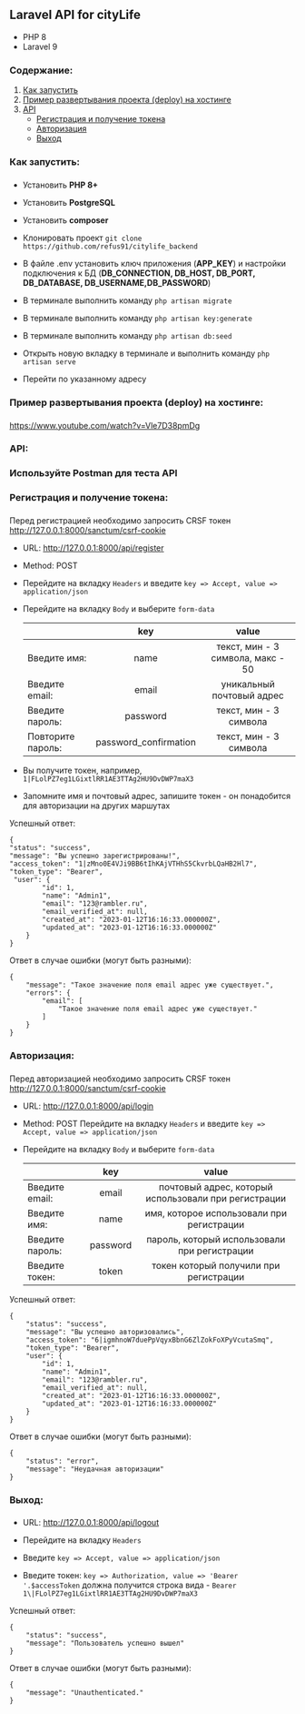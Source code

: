 ## Laravel API for cityLife

- PHP 8
- Laravel 9

### Содержание:
1. [Как запустить](#install)
2. [Пример развертывания проекта (deploy) на хостинге](#deploy)
3. [API](#api)
   - [Регистрация и получение токена](#api_register)
   - [Авторизация](#api_login)
   - [Выход](#api_logout)

### <a name="install"><h4>Как запустить:</h4></a>

- Установить **PHP 8+**

- Установить **PostgreSQL**

- Установить **composer**

- Клонировать проект ```git clone https://github.com/refus91/citylife_backend```

- В файле .env установить ключ приложения (**APP_KEY**) и настройки подключения к БД (**DB_CONNECTION, DB_HOST, DB_PORT, DB_DATABASE, DB_USERNAME,DB_PASSWORD**)

- В терминале выполнить команду ```php artisan migrate```

- В терминале выполнить команду ```php artisan key:generate```

- В терминале выполнить команду ```php artisan db:seed```

- Открыть новую вкладку в терминале и выполнить команду ```php artisan serve```

- Перейти по указанному адресу

### <a name="deploy"><h4>Пример развертывания проекта (deploy) на хостинге:</h4></a>
https://www.youtube.com/watch?v=Vle7D38pmDg

### <a name="api"><h4>API:</h4></a>

### Используйте Postman для теста API

### <a name="api_register"><h4>Регистрация и получение токена:</h4></a>

Перед регистрацией необходимо запросить CRSF токен
http://127.0.0.1:8000/sanctum/csrf-cookie

- URL: http://127.0.0.1:8000/api/register

- Method: POST

- Перейдите на вкладку ``Headers`` и введите ``key => Accept, value => application/json``

- Перейдите на вкладку ``Body`` и выберите ``form-data``

  |                   |  **key**   |             **value**             |
  |-------------------|:---------------------------------:|:---------------------------------:|
  | Введите имя:      |    name    | текст, мин - 3 символа, макс - 50 |
  | Введите email:    |   email    |     уникальный почтовый адрес     |
  | Введите пароль:   |  password  |      текст, мин - 3 символа       |
  | Повторите пароль: | password_confirmation |      текст, мин - 3 символа       |

- Вы получите токен, например, ``1|FLolPZ7eg1LGixtlRR1AE3TTAg2HU9DvDWP7maX3``
- Запомните имя и почтовый адрес, запишите токен - он понадобится для авторизации на других маршутах

Успешный ответ:
```
{
"status": "success",
"message": "Вы успешно зарегистрированы!",
"access_token": "1|zMno0E4VJi9BB6tIhKAjVTHhS5CkvrbLQaHB2Hl7",
"token_type": "Bearer",
 "user": {
        "id": 1,
        "name": "Admin1",
        "email": "123@rambler.ru",
        "email_verified_at": null,
        "created_at": "2023-01-12T16:16:33.000000Z",
        "updated_at": "2023-01-12T16:16:33.000000Z"
    }
}
```
Ответ в случае ошибки (могут быть разными):
```
{
    "message": "Такое значение поля email адрес уже существует.",
    "errors": {
        "email": [
            "Такое значение поля email адрес уже существует."
        ]
    }
}
```

### <a name="api_login"><h4>Авторизация:</h4></a>
Перед авторизацией необходимо запросить CRSF токен
http://127.0.0.1:8000/sanctum/csrf-cookie

- URL: http://127.0.0.1:8000/api/login

- Method: POST
  Перейдите на вкладку ``Headers`` и введите ``key => Accept, value => application/json``
- Перейдите на вкладку ``Body`` и выберите ``form-data``

  |                 |  **key** |                       **value**                      |
    |-----------------|:--------:|:----------------------------------------------------:|
  | Введите email:  | email    | почтовый адрес, который использовали при регистрации |
  | Введите имя:    | name     | имя, которое использовали при регистрации            |
  | Введите пароль: | password | пароль, который использовали при регистрации         |
  | Введите токен:  | token    | токен который получили при регистрации               |

Успешный ответ:
```
{
    "status": "success",
    "message": "Вы успешно авторизовались",
    "access_token": "6|igmhnoW7duePpVqyxBbnG6ZlZokFoXPyVcutaSmq",
    "token_type": "Bearer",
    "user": {
        "id": 1,
        "name": "Admin1",
        "email": "123@rambler.ru",
        "email_verified_at": null,
        "created_at": "2023-01-12T16:16:33.000000Z",
        "updated_at": "2023-01-12T16:16:33.000000Z"
    }
}
```
Ответ в случае ошибки (могут быть разными):
```
{
    "status": "error",
    "message": "Неудачная авторизации"
}
```

### <a name="api_logout"><h4>Выход:</h4></a>

- URL: http://127.0.0.1:8000/api/logout

- Перейдите на вкладку ``Headers``

- Введите ``key => Accept, value => application/json``

- Введите токен: ``key => Authorization, value => 'Bearer '.$accessToken``
  должна получится строка вида - ``Bearer 1\|FLolPZ7eg1LGixtlRR1AE3TTAg2HU9DvDWP7maX3``

Успешный ответ:
```
{
    "status": "success",
    "message": "Пользователь успешно вышел"
}
```
Ответ в случае ошибки (могут быть разными):
```
{
    "message": "Unauthenticated."
}
```
